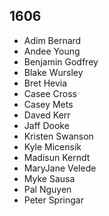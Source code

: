 ## 1606

- Adim Bernard
- Andee Young
- Benjamin Godfrey
- Blake Wursley
- Bret Hevia
- Casee Cross
- Casey Mets
- Daved Kerr
- Jaff Dooke
- Kristen Swanson
- Kyle Micensik
- Madisun Kerndt
- MaryJane Velede
- Myke Sausa
- Pal Nguyen
- Peter Springar
